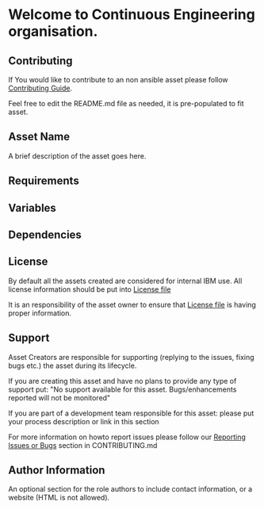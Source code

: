 Welcome to Continuous Engineering organisation.
===============================================

Contributing
------------

If You would like to contribute to an non ansible asset please follow [Contributing Guide](https://github.kyndryl.net/Continuous-Engineering/Community-guidelines/blob/master/non_ansible_CONTRIBUTING.md).

Feel free to edit the README.md file as needed, it is pre-populated to fit asset.

Asset Name
---------

A brief description of the asset goes here.

Requirements
------------



Variables
--------------



Dependencies
------------



License
-------
By default all the assets created are considered for internal IBM use.
All license information should be put into [License file](LICENSE.md)

It is an responsibility of the asset owner to ensure that [License file](LICENSE.md) is having proper information.

Support
-------
Asset Creators are responsible for supporting (replying to the issues, fixing bugs etc.) the asset during its lifecycle.

If you are creating this asset and have no plans to provide any type of support put: "No support available for this asset. Bugs/enhancements reported will not be monitored"

If you are part of a development team responsible for this asset: please put your process description or link in this section

For more information on howto report issues please follow our [Reporting Issues or Bugs](https://github.kyndryl.net/Continuous-Engineering/Community-guidelines/blob/master/CONTRIBUTING.md#reporting-issues-or-bugs) section in CONTRIBUTING.md

Author Information
------------------

An optional section for the role authors to include contact information, or a website (HTML is not allowed).
